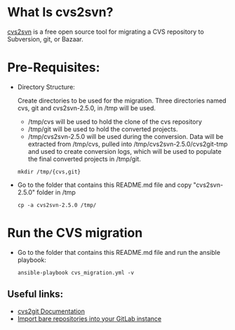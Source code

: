 # What Is cvs2svn?

[cvs2svn](http://cvs2svn.tigris.org/) is a free open source tool for migrating a CVS repository to Subversion, git, or Bazaar.

# Pre-Requisites:
*  Directory Structure:

    Create directories to be used for the migration. Three directories named cvs, git and cvs2svn-2.5.0, in /tmp will be used.
    * /tmp/cvs will be used to hold the clone of the cvs repository
    * /tmp/git will be used to hold the converted projects.
    * /tmp/cvs2svn-2.5.0 will be used during the conversion. Data will be extracted from /tmp/cvs, pulled into /tmp/cvs2svn-2.5.0/cvs2git-tmp   
        and used to create conversion logs, which will be used to populate the final converted projects in /tmp/git.

    ```  
    mkdir /tmp/{cvs,git}
    ```

* Go to the folder that contains this README.md file and copy "cvs2svn-2.5.0" folder in /tmp

    ```  
    cp -a cvs2svn-2.5.0 /tmp/
    ```  

# Run the CVS migration

* Go to the folder that contains this README.md file and run the ansible playbook:

    ```  
    ansible-playbook cvs_migration.yml -v
    ```  

## Useful links:
- [cvs2git Documentation](http://cvs2svn.tigris.org/cvs2git.html)
- [Import bare repositories into your GitLab instance](https://docs.gitlab.com/ce/raketasks/import.html)
